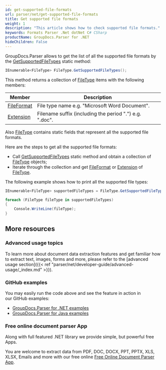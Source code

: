 ```yaml
---
id: get-supported-file-formats
url: parser/net/get-supported-file-formats
title: Get supported file formats
weight: 1
description: "This article shows how to check supported file formats."
keywords: Formats Parser .Net dotNet C# CSharp
productName: GroupDocs.Parser for .NET
hideChildren: False
---
```

GroupDocs.Parser allows to get the list of all the supported file formats by the [GetSupportedFileTypes](https://apireference.groupdocs.com/net/parser/groupdocs.parser.options/filetype/methods/getsupportedfiletypes) static method:

```csharp
IEnumerable<FileType> FileType.GetSupportedFileTypes();

```

This method returns a collection of [FileType](https://apireference.groupdocs.com/net/parser/groupdocs.parser.options/filetype) items with the following members:

| Member | Description |
| --- | --- |
| [FileFormat](https://apireference.groupdocs.com/net/parser/groupdocs.parser.options/filetype/properties/fileformat) | File type name e.g. "Microsoft Word Document". |
| [Extension](https://apireference.groupdocs.com/net/parser/groupdocs.parser.options/filetype/properties/extension) | Filename suffix (including the period ".") e.g. ".doc". |

Also [FileType](https://apireference.groupdocs.com/net/parser/groupdocs.parser.options/filetype) contains static fields that represent all the supported file formats.

Here are the steps to get all the supported file formats:

*   Call [GetSupportedFileTypes](https://apireference.groupdocs.com/net/parser/groupdocs.parser.options/filetype/methods/getsupportedfiletypes) static method and obtain a collection of [FileType](https://apireference.groupdocs.com/net/parser/groupdocs.parser.options/filetype) objects;
*   Iterate through the collection and get [FileFormat](https://apireference.groupdocs.com/net/parser/groupdocs.parser.options/filetype/properties/fileformat) or [Extension](https://apireference.groupdocs.com/net/parser/groupdocs.parser.options/filetype/properties/extension) of [FileType](https://apireference.groupdocs.com/net/parser/groupdocs.parser.options/filetype).

The following example shows how to print all the supported file types:

```csharp
IEnumerable<FileType> supportedFileTypes = FileType.GetSupportedFileTypes();

foreach (FileType fileType in supportedFileTypes)
{
    Console.WriteLine(fileType);
}

```

## More resources

### Advanced usage topics

To learn more about document data extraction features and get familiar how to extract text, images, forms and more, please refer to the [advanced usage section]({{< ref "parser/net/developer-guide/advanced-usage/_index.md" >}}).

### GitHub examples

You may easily run the code above and see the feature in action in our GitHub examples:

*   [GroupDocs.Parser for .NET examples](https://github.com/groupdocs-parser/GroupDocs.Parser-for-.NET)    
*   [GroupDocs.Parser for Java examples](https://github.com/groupdocs-parser/GroupDocs.Parser-for-Java)    

### Free online document parser App

Along with full featured .NET library we provide simple, but powerful free Apps.

You are welcome to extract data from PDF, DOC, DOCX, PPT, PPTX, XLS, XLSX, Emails and more with our free online [Free Online Document Parser App](https://products.groupdocs.app/parser).
